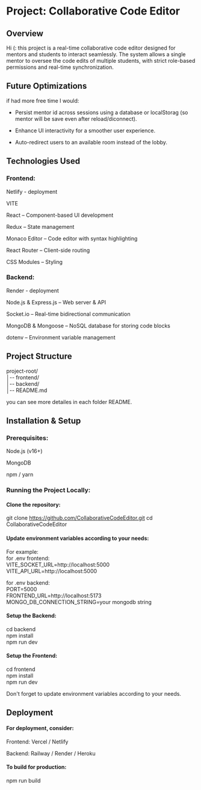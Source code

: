 # Project: Collaborative Code Editor

## Overview

Hi (: this project is a real-time collaborative code editor designed for mentors and students to interact seamlessly. The system allows a single mentor to oversee the code edits of multiple students, with strict role-based permissions and real-time synchronization.

## Future Optimizations
if had more free time I would:
- Persist mentor id across sessions using a database or localStorag (so mentor will be save even after reload/diconnect).

- Enhance UI interactivity for a smoother user experience.

- Auto-redirect users to an available room instead of the lobby.

## Technologies Used

### Frontend:
Netlify - deployment

VITE

React – Component-based UI development

Redux – State management

Monaco Editor – Code editor with syntax highlighting

React Router – Client-side routing

CSS Modules – Styling

### Backend:
Render - deployment

Node.js & Express.js – Web server & API

Socket.io – Real-time bidirectional communication

MongoDB & Mongoose – NoSQL database for storing code blocks

dotenv – Environment variable management

## Project Structure  

project-root/  
│-- frontend/       
│-- backend/         
│-- README.md         

you can see more detailes in each folder README.

## Installation & Setup  

### Prerequisites:  

Node.js (v16+)  

MongoDB  

npm / yarn  

### Running the Project Locally:
#### Clone the repository:  

git clone https://github.com/CollaborativeCodeEditor.git
cd CollaborativeCodeEditor

#### Update environment variables according to your needs:  
For example:  
for .env frontend:  
VITE_SOCKET_URL=http://localhost:5000  
VITE_API_URL=http://localhost:5000    

for .env backend:  
PORT=5000  
FRONTEND_URL=http://localhost:5173  
MONGO_DB_CONNECTION_STRING=your mongodb string  

#### Setup the Backend:  

cd backend  
npm install    
npm run dev    

#### Setup the Frontend:  

cd frontend  
npm install  
npm run dev  

Don't forget to update environment variables according to your needs.  

## Deployment

#### For deployment, consider:  

Frontend: Vercel / Netlify  

Backend: Railway / Render / Heroku  

#### To build for production:  

npm run build

